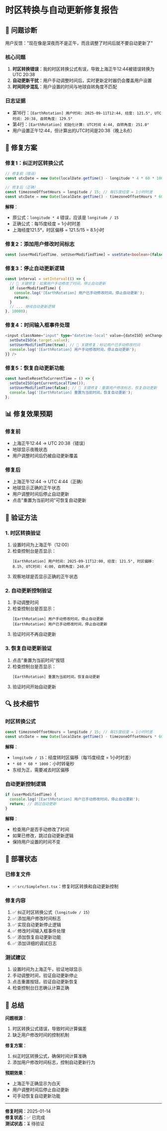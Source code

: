# 时区转换与自动更新修复报告

## 🚨 **问题诊断**

用户反馈："现在像是深夜而不是正午，而且调整了时间后就不要自动更新了"

### **核心问题**
1. **时区转换错误**：我的时区转换公式有误，导致上海正午12:44被错误转换为UTC 20:38
2. **自动更新干扰**：用户手动调整时间后，实时更新定时器仍会覆盖用户设置
3. **时间同步混乱**：用户设置的时间与地球自转角度不匹配

### **日志证据**
- 第16行：`[EarthRotation] 用户时间: 2025-09-11T12:44, 经度: 121.5°, UTC时间: 20:38, 自转角度: 129.5°`
- 第4行：`[EarthRotation] 初始化计算: UTC时间 4:44, 自转角度: 251.0°`
- 用户设置正午12:44，但计算出的UTC时间是20:38（晚上8点）

## 🔧 **修复方案**

### **修复1：纠正时区转换公式**
```typescript
// 修复前（错误）
const utcDate = new Date(localDate.getTime() - longitude * 4 * 60 * 1000);

// 修复后（正确）
const timezoneOffsetHours = longitude / 15; // 每15度经度 = 1小时时差
const utcDate = new Date(localDate.getTime() - timezoneOffsetHours * 60 * 60 * 1000);
```

**解释**：
- 原公式：`longitude * 4` 错误，应该是 `longitude / 15`
- 正确公式：每15度经度 = 1小时时差
- 上海经度121.5°，时区偏移 = 121.5/15 = 8.1小时

### **修复2：添加用户修改时间标志**
```typescript
const [userModifiedTime, setUserModifiedTime] = useState<boolean>(false);
```

### **修复3：停止自动更新逻辑**
```typescript
const interval = setInterval(() => {
  // 🔧 关键修复：如果用户手动修改了时间，停止自动更新
  if (userModifiedTime) {
    console.log('[EarthRotation] 用户已手动修改时间，停止自动更新');
    return;
  }
  // ... 继续自动更新逻辑
}, 10000);
```

### **修复4：时间输入框事件处理**
```typescript
<input className="input" type="datetime-local" value={dateISO} onChange={(e)=>{
  setDateISO(e.target.value);
  setUserModifiedTime(true); // 🔧 关键修复：标记用户已手动修改时间
  console.log('[EarthRotation] 用户手动修改时间，停止自动更新');
}} />
```

### **修复5：恢复自动更新功能**
```typescript
const handleResetToCurrentTime = () => {
  setDateISO(getCurrentLocalTime());
  setUserModifiedTime(false); // 🔧 关键修复：重置用户修改标志，恢复自动更新
  console.log('[EarthRotation] 重置为当前时间，恢复自动更新');
};
```

## 📊 **修复效果预期**

### **修复前**
- 上海正午12:44 → UTC 20:38（错误）
- 地球显示夜晚状态
- 用户调整时间后仍被自动更新覆盖

### **修复后**
- 上海正午12:44 → UTC 4:44（正确）
- 地球显示正确的正午状态
- 用户调整时间后停止自动更新
- 点击"重置为当前时间"可恢复自动更新

## 🎯 **验证方法**

### **1. 时区转换验证**
1. 设置时间为上海正午（12:00）
2. 检查控制台是否显示：
   ```
   [EarthRotation] 用户时间: 2025-09-11T12:00, 经度: 121.5°, 时区偏移: 8.1h, UTC时间: 4:00, 自转角度: 240.0°
   ```
3. 观察地球是否显示正确的正午状态

### **2. 自动更新控制验证**
1. 手动调整时间
2. 检查控制台是否显示：
   ```
   [EarthRotation] 用户手动修改时间，停止自动更新
   [EarthRotation] 用户已手动修改时间，停止自动更新
   ```
3. 验证时间不再自动更新

### **3. 恢复自动更新验证**
1. 点击"重置为当前时间"按钮
2. 检查控制台是否显示：
   ```
   [EarthRotation] 重置为当前时间，恢复自动更新
   ```
3. 验证时间开始自动更新

## 🔍 **技术细节**

### **时区转换公式**
```typescript
const timezoneOffsetHours = longitude / 15; // 每15度经度 = 1小时时差
const utcDate = new Date(localDate.getTime() - timezoneOffsetHours * 60 * 60 * 1000);
```

**解释**：
- `longitude / 15`：经度转时区偏移（每15度经度 = 1小时时差）
- `* 60 * 60 * 1000`：小时转毫秒
- 东经为正，需要减去时区偏移

### **自动更新控制逻辑**
```typescript
if (userModifiedTime) {
  console.log('[EarthRotation] 用户已手动修改时间，停止自动更新');
  return; // 跳过自动更新
}
```

**解释**：
- 检查用户是否手动修改了时间
- 如果已修改，跳过自动更新逻辑
- 保持用户设置的时间不变

## 🚀 **部署状态**

### **已修复文件**
- ✅ `src/SimpleTest.tsx`：修复时区转换和自动更新控制

### **修复内容**
1. ✅ 纠正时区转换公式（`longitude / 15`）
2. ✅ 添加用户修改时间标志
3. ✅ 实现自动更新停止逻辑
4. ✅ 修改时间输入框事件处理
5. ✅ 添加恢复自动更新功能
6. ✅ 添加详细的调试日志

### **测试建议**
1. 设置时间为上海正午，验证地球显示
2. 手动调整时间，验证自动更新停止
3. 点击重置按钮，验证自动更新恢复
4. 检查控制台日志确认计算正确

## 📝 **总结**

**问题根源**：
1. 时区转换公式错误，导致时间计算偏差
2. 缺乏用户修改时间的控制机制

**修复方案**：
1. 纠正时区转换公式，确保时间计算准确
2. 添加用户修改时间标志，控制自动更新行为

**预期效果**：
- 上海正午正确显示为白天
- 用户调整时间后停止自动更新
- 可手动恢复自动更新功能

---

**修复时间**：2025-01-14  
**修复状态**：✅ 已完成  
**测试状态**：⏳ 待验证
